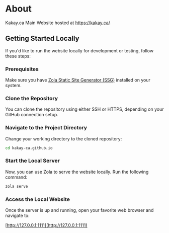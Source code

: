 # About
Kakay.ca Main Website hosted at https://kakay.ca/

## Getting Started Locally

If you'd like to run the website locally for development or testing, follow these steps:

### Prerequisites

Make sure you have [Zola Static Site Generator (SSG)](https://getzola.org/) installed on your system.

### Clone the Repository

You can clone the repository using either SSH or HTTPS, depending on your GitHub connection setup.

### Navigate to the Project Directory

Change your working directory to the cloned repository:

```bash
cd kakay-ca.github.io
```

### Start the Local Server

Now, you can use Zola to serve the website locally. Run the following command:

```bash
zola serve
```

### Access the Local Website

Once the server is up and running, open your favorite web browser and navigate to:

[http://127.0.0.1:1111](http://127.0.0.1:1111)